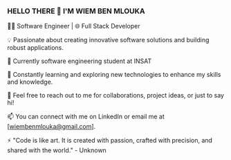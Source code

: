### HELLO THERE 👋 I'M WIEM BEN MLOUKA


👨‍💻 Software Engineer | 🌐 Full Stack Developer

💡 Passionate about creating innovative software solutions and building robust applications.

🌱 Currently software engineering student at INSAT

🚀 Constantly learning and exploring new technologies to enhance my skills and knowledge.

💬 Feel free to reach out to me for collaborations, project ideas, or just to say hi!

📫 You can connect with me on LinkedIn or email me at [wiembenmlouka@gmail.com].

⚡️ "Code is like art. It is created with passion, crafted with precision, and shared with the world." - Unknown
